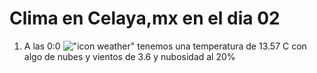 # Clima en Celaya,mx en el dia 02

1. A las 0:0 !["icon weather"](http://openweathermap.org/img/w/02n.png) tenemos una temperatura de 13.57 C con algo de nubes y  vientos de 3.6 y nubosidad al 20%
